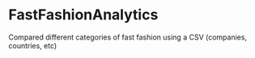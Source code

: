 # FastFashionAnalytics
Compared different categories of fast fashion using a CSV (companies, countries, etc)
